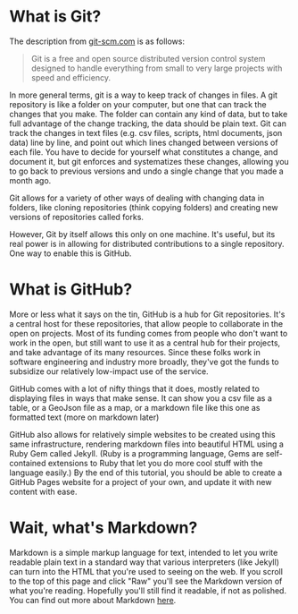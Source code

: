 # What is Git?

The description from [git-scm.com](http://git-scm.com) is as follows:

> Git is a free and open source distributed version control system designed to handle everything from small to very large projects with speed and efficiency.

In more general terms, git is a way to keep track of changes in files. A git repository is like a folder on your computer, but one that can track the changes that you make. The folder can contain any kind of data, but to take full advantage of the change tracking, the data should be plain text. Git can track the changes in text files (e.g. csv files, scripts, html documents, json data) line by line, and point out which lines changed between versions of each file. You have to decide for yourself what constitutes a change, and document it, but git enforces and systematizes these changes, allowing you to go back to previous versions and undo a single change that you made a month ago.
 
Git allows for a variety of other ways of dealing with changing data in folders, like cloning repositories (think copying folders) and creating new versions of repositories called forks.

However, Git by itself allows this only on one machine. It's useful, but its real power is in allowing for distributed contributions to a single repository. One way to enable this is GitHub.

# What is GitHub?

More or less what it says on the tin, GitHub is a hub for Git repositories. It's a central host for these repositories, that allow people to collaborate in the open on projects. Most of its funding comes from people who don't want to work in the open, but still want to use it as a central hub for their projects, and take advantage of its many resources. Since these folks work in software engineering and industry more broadly, they've got the funds to subsidize our relatively low-impact use of the service.

GitHub comes with a lot of nifty things that it does, mostly related to displaying files in ways that make sense. It can show you a csv file as a table, or a GeoJson file as a map, or a markdown file like this one as formatted text (more on markdown later)

GitHub also allows for relatively simple websites to be created using this same infrastructure, rendering markdown files into beautiful HTML using a Ruby Gem called Jekyll. (Ruby is a programming language, Gems are self-contained extensions to Ruby that let you do more cool stuff with the language easily.) By the end of this tutorial, you should be able to create a GitHub Pages website for a project of your own, and update it with new content with ease.

# Wait, what's Markdown?

Markdown is a simple markup language for text, intended to let you write readable plain text in a standard way that various interpreters (like Jekyll) can turn into the HTML that you're used to seeing on the web. If you scroll to the top of this page and click "Raw" you'll see the Markdown version of what you're reading. Hopefully you'll still find it readable, if not as polished. You can find out more about Markdown [here](https://daringfireball.net/projects/markdown/).

